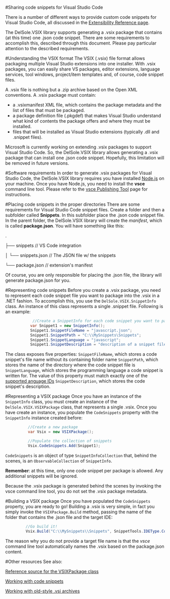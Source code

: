 #Sharing code snippets for Visual Studio Code

There is a number of different ways to provide custom code snippets for Visual Studio Code, all discussed in the [Extensibility Reference page](https://code.visualstudio.com/docs/customization/userdefinedsnippets). 

The DelSole.VSIX library supports generating a .vsix package that contains (at this time) one .json code snippet. There are some requirements to accomplish this, described through this document. Please pay particular attention to the described requirements. 

#Understanding the VSIX format
The VSIX (.vsix) file format allows packaging multiple Visual Studio extensions into one installer. With .vsix packages, you can easily share VS packages, editor extensions, language services, tool windows, project/item templates and, of course, code snippet files.

A .vsix file is nothing but a .zip archive based on the Open XML conventions. A .vsix package must contain:

- a .vsixmanifest XML file, which contains the package metadata and the list of files that must be packaged.
- a package definition file (.pkgdef) that makes Visual Studio understand what kind of contents the package offers and where they must be installed.
- files that will be installed as Visual Studio extensions (typically .dll and .snippet files).

Microsoft is currently working on extending .vsix packages to support Visual Studio Code. So, the DelSole.VSIX library allows generating a .vsix package that can install one .json code snippet. Hopefully, this limitation will be removed in future versions. 

#Software requirements
In order to generate .vsix packages for Visual Studio Code, the DelSole.VSIX library requires you have installed [Node.js](https://nodejs.org) on your machine. Once you have Node.js, you need to install the **vsce** command line tool. Please refer to the [vsce Publishing Tool](https://code.visualstudio.com/docs/tools/vscecli) page for instructions.

#Placing code snippets in the proper directories
There are some requirements for Visual Studio Code snippet files. Create a folder and then a subfolder called **Snippets**. In this subfolder place the .json code snippet file. In the parent folder, the DelSole.VSIX library will create the *manifest*, which is called **package.json**. You will have something like this:

.

├── snippets                    // VS Code integration

│   └── snippets.json           // The JSON file w/ the snippets

└── package.json                // extension's manifest


Of course, you are only responsible for placing the .json file, the library will generate package.json for you. 
 
#Representing code snippets
Before you create a .vsix package, you need to represent each code snippet file you want to package into the .vsix in a .NET fashion. To accomplish this, you use the `DelSole.VSIX.SnippetInfo` class. 
 An instance of this class represents a single .snippet file. Following is an example:
 
 ```csharp
             //Create a SnippetInfo for each code snippet you want to package
            var Snippet1 = new SnippetInfo();
            Snippet1.SnippetFileName = "javascript.json";
            Snippet1.SnippetPath = "C:\\MySnippets\Snippets";
            Snippet1.SnippetLanguage = "javascript";
            Snippet1.SnippetDescription = "description of a snippet file";
 ```
The class exposes five properties:
`SnippetFileName`, which stores a code snippet's file name without its containing folder name
`SnippetPath`, which stores the name of the directory where the code snippet file is
`SnippetLanguage`, which stores the programming language a code snippet is written for. The value of this property must match exactly one of the [supported anguage IDs](https://code.visualstudio.com/docs/languages/overview)
`SnippetDescription`, which stores the code snippet's description.
 
#Representing a VSIX package
Once you have an instance of the `SnippetInfo` class, you must create an instance of the `DelSole.VSIX.VSIXPackage` class, that represents a single .vsix. Once you have create an instance, you populate the `CodeSnippets` property with the `SnippetInfo` instance created before:
 
  ```csharp
            //Create a new package
            var Vsix = new VSIXPackage();

            //Populate the collection of snippets
            Vsix.CodeSnippets.Add(Snippet1);
 ```
 
`CodeSnippets` is an object of type `SnippetInfoCollection` that, behind the scenes, is an `ObservableCollection` of `SnippetInfo`. 

**Remember**: at this time, only one code snippet per package is allowed. Any additional snippets will be ignored. 

Because the .vsix package is generated behind the scenes by invoking the vsce command line tool, you do not set the .vsix package metadata. 
 
#Building a VSIX package
Once you have populated the `CodeSnippets` property, you are ready to go! Building a .vsix is very simple, in fact you simply invoke the `VSIXPackage.Build` method, passing the name of the folder that contains the .json file and the target IDE:
 
   ```csharp
            //Go build it!
            Vsix.Build("C:\\MySnippets\\Snippets", SnippetTools.IDEType.Code);
 ```

The reason why you do not provide a target file name is that the *vsce* command line tool automatically names the .vsix based on the package.json content.
 
#Other resources
See also:

[Reference source for the VSIXPackage class](http://delsolevsixrefsource.azurewebsites.net/#DelSole.VSIX/Vsix_ObjectModel/VSIXPackage.vb)

[Working with code snippets](https://github.com/AlessandroDelSole/delsolevsix/blob/master/docs/WorkingWithCodeSnippets.md)

[Working with old-style .vsi archives](https://github.com/AlessandroDelSole/delsolevsix/blob/master/docs/WorkingWithOldVsiArchives.md)


